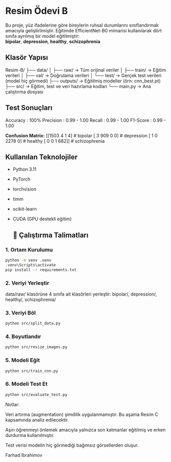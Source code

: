 # Resim Ödevi B

Bu proje, yüz ifadelerine göre bireylerin ruhsal durumlarını sınıflandırmak amacıyla geliştirilmiştir. Eğitimde EfficientNet-B0 mimarisi kullanılarak dört sınıfa ayrılmış bir model eğitilmiştir:  
**bipolar**, **depression**, **healthy**, **schizophrenia**

## Klasör Yapısı

Resim-B/
├── data/
│ ├── raw/ → Tüm orijinal veriler
│ ├── train/ → Eğitim verileri
│ ├── val/ → Doğrulama verileri
│ └── test/ → Gerçek test verileri (model hiç görmedi)
├── outputs/ → Eğitilmiş modeller (örn: cnn_best.pt)
├── src/ → Eğitim, test ve veri hazırlama kodları
└── main.py → Ana çalıştırma dosyası

## Test Sonuçları

Accuracy : 100%
Precision : 0.99 - 1.00
Recall : 0.99 - 1.00
F1-Score : 0.99 - 1.00

**Confusion Matrix:**
[[1503 4 1 4] # bipolar
[ 3 909 0 0] # depression
[ 1 0 2278 0] # healthy
[ 0 0 1 682]] # schizophrenia


## Kullanılan Teknolojiler

- Python 3.11  
- PyTorch  
- torchvision  
- timm  
- scikit-learn  
- CUDA (GPU destekli eğitim)

  ## 🔧 Çalıştırma Talimatları

### 1. Ortam Kurulumu
```bash
python -m venv .venv
.venv\Scripts\activate
pip install -r requirements.txt
```

### 2. Veriyi Yerleştir
data/raw/ klasörüne 4 sınıfa ait klasörleri yerleştir:
bipolar/, depression/, healthy/, schizophrenia/


### 3. Veriyi Böl
```bash
python src/split_data.py
```

### 4. Boyutlandır
```bash
python src/resize_images.py
```

### 5. Modeli Eğit
```bash
python src/train_cnn.py
```

### 6. Modeli Test Et
```bash
python src/evaluate_test.py
```

Notlar:

Veri artırma (augmentation) şimdilik uygulanmamıştır. Bu aşama Resim C kapsamında analiz edilecektir.

Aşırı öğrenmeyi önlemek amacıyla yalnızca son katmanlar eğitilmiş ve erken durdurma kullanılmıştır.

Test verisi modelin hiç görmediği bağımsız görsellerden oluşur.

Farhad Ibrahimov
